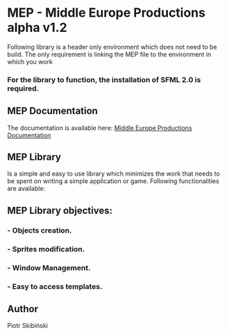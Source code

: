 # MEP -  Middle Europe Productions alpha v1.2

Following library is a header only environment which does not need to be build.
The only requirement is linking the MEP file to the environment in which you work
### For the library to function, the installation of SFML 2.0 is required.

## MEP Documentation
The documentation is available here: [Middle Europe Productions Documentation](https://middle-europe-productions.github.io/MEP/)

## MEP Library

Is a simple and easy to use library which minimizes the work that needs to be spent on writing a simple application or game. 
Following functionalities are available:

## MEP Library objectives:

### - Objects creation.

### - Sprites modification.
 
### - Window Management.

### - Easy to access templates.
  
## Author

Piotr Skibiński

